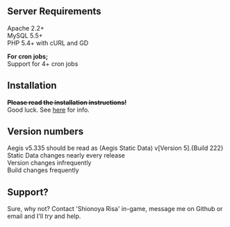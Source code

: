 Server Requirements
-------------------
Apache 2.2+   
MySQL 5.5+   
PHP 5.4+ with cURL and GD    
     
**For cron jobs;**      
Support for 4+ cron jobs  
         
Installation
------------
**~~Please read the installation instructions!~~**     
Good luck.
See [here](https://github.com/ShioR/EVE-Character-Showroom/issues/58#issuecomment-122465124) for info.

Version numbers
---------------
Aegis v5.335 should be read as (Aegis Static Data) v[Version 5].{Build 222}     
Static Data changes nearly every release     
Version changes infrequently    
Build changes frequently    
        
Support?
-------
Sure, why not? Contact 'Shionoya Risa' in-game, message me on Github or email and I'll _try_ and help.
   
